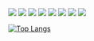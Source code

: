
<img src="https://img.shields.io/badge/.NET-8b00ff?style=for-the-badge&logo=.net&logoColor=ЦВЕТ ЛОГОТИПА"/>
<img src="https://img.shields.io/badge/React-61DAFB?style=for-the-badge&logo=React&logoColor=000000"/>
<img src="https://img.shields.io/badge/PostgreSQL-316192?style=for-the-badge&logo=postgresql&logoColor=white"/>
<img src="https://img.shields.io/badge/Microsoft SQL Server-CC2927?style=for-the-badge&logo=/Microsoft SQL Server&logoColor=000000"/>
<img src="https://img.shields.io/badge/Create React App-61DAFB?style=for-the-badge&logo=Create React App&logoColor=000000"/>
<img src="https://img.shields.io/badge/HTML5-E34F26?style=for-the-badge&logo=HTML5&logoColor=000000"/>
<img src="https://img.shields.io/badge/CSS3-572B6?style=for-the-badge&logo=CSS3&logoColor=000000"/>
<img src="https://img.shields.io/badge/java-%23ED8B00.svg?&style=for-the-badge&logo=java&logoColor=white"/>

[![Top Langs](https://github-readme-stats-git-masterrstaa-rickstaa.vercel.app/api/top-langs/?username=NikitaSah18)](https://github.com/NikitaSah18)
